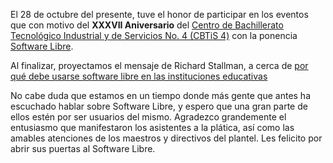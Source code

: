 
El 28 de octubre del presente, tuve el honor de participar en los eventos que con motivo del **XXXVII Aniversario** del [Centro de Bachillerato Tecnológico Industrial y de Servicios No. 4 (CBTiS 4)](http://www.cbtis4.edu.mx/) con la ponencia [Software Libre](../presentaciones/software-libre.html).

Al finalizar, proyectamos el mensaje de Richard Stallman, a cerca de [por qué debe usarse software libre en las instituciones educativas](http://www.youtube.com/watch?v=cnJ-rGBX9Es)

No cabe duda que estamos en un tiempo donde más gente que antes ha escuchado hablar sobre Software Libre, y espero que una gran parte de ellos estén por ser usuarios del mismo. Agradezco grandemente el entusiasmo que manifestaron los asistentes a la plática, así como las amables atenciones de los maestros y directivos del plantel. Les felicito por abrir sus puertas al Software Libre.
